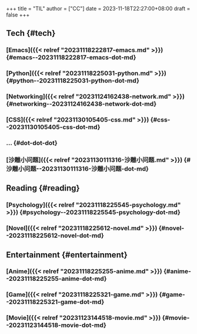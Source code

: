 +++
title = "TIL"
author = ["CC"]
date = 2023-11-18T22:27:00+08:00
draft = false
+++

## Tech {#tech}


### [Emacs]({{< relref "20231118222817-emacs.md" >}}) {#emacs--20231118222817-emacs-dot-md}


### [Python]({{< relref "20231118225031-python.md" >}}) {#python--20231118225031-python-dot-md}


### [Networking]({{< relref "20231124162438-network.md" >}}) {#networking--20231124162438-network-dot-md}


### [CSS]({{< relref "20231130105405-css.md" >}}) {#css--20231130105405-css-dot-md}


### ... {#dot-dot-dot}


### [沙雕小问题]({{< relref "20231130111316-沙雕小问题.md" >}}) {#沙雕小问题--20231130111316-沙雕小问题-dot-md}


## Reading {#reading}


### [Psychology]({{< relref "20231118225545-psychology.md" >}}) {#psychology--20231118225545-psychology-dot-md}


### [Novel]({{< relref "20231118225612-novel.md" >}}) {#novel--20231118225612-novel-dot-md}


## Entertainment {#entertainment}


### [Anime]({{< relref "20231118225255-anime.md" >}}) {#anime--20231118225255-anime-dot-md}


### [Game]({{< relref "20231118225321-game.md" >}}) {#game--20231118225321-game-dot-md}


### [Movie]({{< relref "20231123144518-movie.md" >}}) {#movie--20231123144518-movie-dot-md}

